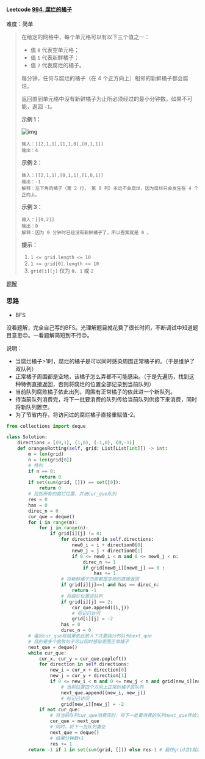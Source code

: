 #### Leetcode [994. 腐烂的橘子](https://leetcode-cn.com/problems/rotting-oranges/)

难度：简单

> 在给定的网格中，每个单元格可以有以下三个值之一：
>
> - 值 `0` 代表空单元格；
> - 值 `1` 代表新鲜橘子；
> - 值 `2` 代表腐烂的橘子。
>
> 每分钟，任何与腐烂的橘子（在 4 个正方向上）相邻的新鲜橘子都会腐烂。
>
> 返回直到单元格中没有新鲜橘子为止所必须经过的最小分钟数。如果不可能，返回 `-1`。
>
>  
>
> **示例 1：**
>
> **![img](https://assets.leetcode-cn.com/aliyun-lc-upload/uploads/2019/02/16/oranges.png)**
>
> ```
> 输入：[[2,1,1],[1,1,0],[0,1,1]]
> 输出：4
>
> ```
>
> **示例 2：**
>
> ```
> 输入：[[2,1,1],[0,1,1],[1,0,1]]
> 输出：-1
> 解释：左下角的橘子（第 2 行， 第 0 列）永远不会腐烂，因为腐烂只会发生在 4 个正向上。
>
> ```
>
> **示例 3：**
>
> ```
> 输入：[[0,2]]
> 输出：0
> 解释：因为 0 分钟时已经没有新鲜橘子了，所以答案就是 0 。
>
> ```
>
>  
>
> **提示：**
>
> 1. `1 <= grid.length <= 10`
> 2. `1 <= grid[0].length <= 10`
> 3. `grid[i][j]` 仅为 `0`、`1` 或 `2`

[题解](https://leetcode-cn.com/problems/rotting-oranges/solution/fu-lan-de-ju-zi-by-leetcode-solution/)

### 思路

- BFS

没看题解，完全自己写的BFS。光理解题目就花费了很长时间，不断调试中知道题目意思😔。一看题解简短到不行😔。

说明：

- 当腐烂橘子>1时，腐烂的橘子是可以同时感染周围正常橘子的。（于是维护了双队列）
- 正常橘子周围都是空地，该橘子怎么弄都不可能感染。（于是先遍历，找到这种特例直接返回，否则将腐烂的位置全部记录到当前队列）
- 当前队列腐败橘子依此出列，周围有正常橘子的依此进一个新队列。
- 待当前队列消费完，将下一批要消费的队列传给当前队列供接下来消费，同时将新队列置空。
- 为了节省内存，将访问过的腐烂橘子直接重赋值-2。

```python
from collections import deque

class Solution:
    directions = [(0,1), (1,0), (-1,0), (0,-1)]
    def orangesRotting(self, grid: List[List[int]]) -> int:
        m = len(grid)
        n = len(grid[0])
        # 特判
        if n == 0:
            return 0
        if set(sum(grid, [])) == set([0]):
            return 0
        # 找到所有的腐烂位置，并进cur_que队列
        res = 0
        has = 0
        direc_n = 0
        cur_que = deque()
        for i in range(m):
            for j in range(n):
                if grid[i][j] != 0:
                    for direction0 in self.directions:
                        new0_i = i + direction0[0]
                        new0_j = j + direction0[1]
                        if 0 <= new0_i < m and 0 <= new0_j < n:
                            direc_n += 1
                            if grid[new0_i][new0_j] == 0 :
                                has += 1
                    # 将新鲜橘子四周都是空地的直接返回
                    if grid[i][j]==1 and has == direc_n:
                        return -1 
                    # 将腐烂位置进队列
                    if grid[i][j] == 2:
                        cur_que.append((i,j))
                        # 标记已访问
                        grid[i][j] = -2
                    has = 0
                    direc_n = 0
        # 遍历cur_que将结果依此放入下次要执行的队列next_que
        # 目的是多个腐败句子可以同时感染周围正常橘子
        next_que = deque()
        while cur_que:
            cur_x, cur_y = cur_que.popleft()
            for direction in self.directions:
                new_i = cur_x + direction[0]
                new_j = cur_y + direction[1]
                if 0 <= new_i < m and 0 <= new_j < n and grid[new_i][new_j] == 1: 
                    # 当前位置四个方向上正常的橘子进队列
                    next_que.append((new_i, new_j))
                    # 标记已访问
                    grid[new_i][new_j] = -2
            if not cur_que:
                # 将当前队列cur_que消费完时，将下一批要消费的队列next_que传给当前队列
                cur_que = next_que
                # 同时，将下一批队列置空
                next_que = deque()
                # 结果分钟数+1
                res += 1
        return -1 if 1 in set(sum(grid, [])) else res-1 # 最终grid含1就返回-1，否则返回结果
```

